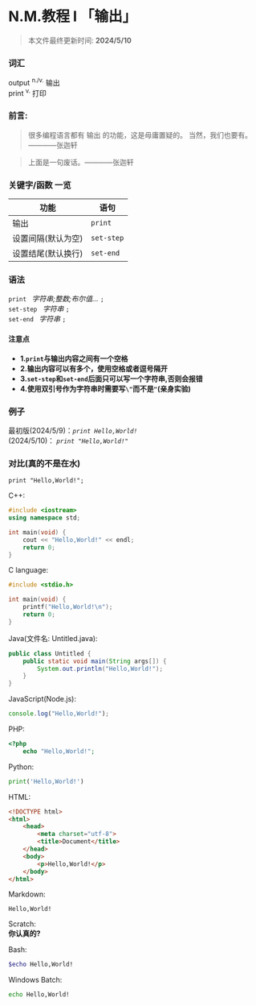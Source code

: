 # N.M.教程 I 「输出」

> 本文件最终更新时间: __2024/5/10__

### 词汇 

output <sup>n./v.</sup> 输出<br>
print  <sup>v.</sup> 打印

### 前言:

> 很多编程语言都有 输出 的功能，这是毋庸置疑的。
当然，我们也要有。————张迦轩

> 上面是一句废话。————张迦轩

### 关键字/函数 一览

功能| 语句
-| -
输出| `print`
设置间隔(默认为空)| `set-step`
设置结尾(默认换行)| `set-end`

### 语法

`print `&nbsp;*字符串;整数;布尔值...*&nbsp;`;`<br>
`set-step `&nbsp;*字符串*&nbsp;`;`<br>
`set-end `&nbsp;*字符串*&nbsp;`;`<br>

#### 注意点

- __1.`print`与输出内容之间有一个空格__
- __2.输出内容可以有多个，使用空格或者逗号隔开__
- __3.`set-step`和`set-end`后面只可以写一个字符串,否则会报错__
- __4.使用双引号作为字符串时需要写`\"`而不是`"`(亲身实验)__


### 例子
最初版(2024/5/9)：*`print Hello,World!`*<br>
(2024/5/10)： *`print "Hello,World!"`*<br>

### 对比(真的不是在水)

```
print "Hello,World!";
```

C++: 
```C++
#include <iostream>
using namespace std;

int main(void) {
    cout << "Hello,World!" << endl;
    return 0;
}
```

C language:
```C
#include <stdio.h>

int main(void) {
    printf("Hello,World!\n");
    return 0;
}
```

Java(文件名: Untitled.java):
```java
public class Untitled {
    public static void main(String args[]) {
        System.out.println("Hello,World!");
    }
}
```

JavaScript(Node.js):
```javascript
console.log("Hello,World!");
```

PHP:
```php
<?php
    echo "Hello,World!";
```

Python:
```python
print('Hello,World!')
```

HTML:
```html
<!DOCTYPE html>
<html>
    <head>
        <meta charset="utf-8">
        <title>Document</title>
    </head>
    <body>
        <p>Hello,World!</p>
    </body>
</html>
```

Markdown:
```
Hello,World!
```

Scratch:<br>
__你认真的?__

Bash:
```bash
$echo Hello,World!
```

Windows Batch:
```bat
echo Hello,World!
```